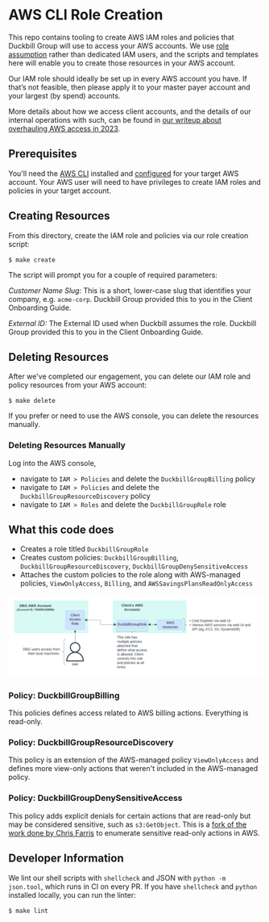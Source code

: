 # AWS CLI Role Creation

This repo contains tooling to create AWS IAM roles and policies that Duckbill Group will use to access your AWS accounts. We use [role assumption](https://docs.aws.amazon.com/STS/latest/APIReference/API_AssumeRole.html) rather than dedicated IAM users, and the scripts and templates here will enable you to create those resources in your AWS account.

Our IAM role should ideally be set up in every AWS account you have. If that’s not feasible, then please apply it to your master payer account and your largest (by spend) accounts.

More details about how we access client accounts, and the details of our internal operations with such, can be found in [our writeup about overhauling AWS access in 2023](https://www.duckbillgroup.com/blog/overhauling-aws-account-access-with-terraform-granted-and-gitops/).

## Prerequisites

You'll need the [AWS CLI](https://aws.amazon.com/cli/) installed and [configured](https://docs.aws.amazon.com/cli/latest/userguide/cli-chap-configure.html) for your target AWS account. Your AWS user will need to have privileges to create IAM roles and policies in your target account.

## Creating Resources

From this directory, create the IAM role and policies via our role creation script:

    $ make create

The script will prompt you for a couple of required parameters:

*Customer Name Slug:* This is a short, lower-case slug that identifies your company, e.g. `acme-corp`. Duckbill Group provided this to you in the Client Onboarding Guide.

*External ID:* The External ID used when Duckbill assumes the role. Duckbill Group provided this to you in the Client Onboarding Guide.

## Deleting Resources

After we've completed our engagement, you can delete our IAM role and policy resources from your AWS account:

    $ make delete

If you prefer or need to use the AWS console, you can delete the resources manually.

### Deleting Resources Manually

Log into the AWS console,

 - navigate to `IAM > Policies` and delete the `DuckbillGroupBilling` policy
 - navigate to `IAM > Policies` and delete the `DuckbillGroupResourceDiscovery` policy
 - navigate to `IAM > Roles` and delete the `DuckbillGroupRole` role

## What this code does

* Creates a role titled `DuckbillGroupRole`
* Creates custom policies: `DuckbillGroupBilling`, `DuckbillGroupResourceDiscovery`, `DuckbillGroupDenySensitiveAccess`
* Attaches the custom policies to the role along with AWS-managed policies, `ViewOnlyAccess`, `Billing`, and `AWSSavingsPlansReadOnlyAccess`


![Access diagram](access-diagram.png)

### Policy: DuckbillGroupBilling

This policies defines access related to AWS billing actions. Everything is read-only.

### Policy: DuckbillGroupResourceDiscovery

This policy is an extension of the AWS-managed policy `ViewOnlyAccess` and defines more view-only actions that weren't included in the AWS-managed policy.

### Policy: DuckbillGroupDenySensitiveAccess

This policy adds explicit denials for certain actions that are read-only but may be considered sensitive, such as `s3:GetObject`. This is a [fork of the work done by Chris Farris](https://www.chrisfarris.com/post/sensitive_iam_actions/) to enumerate sensitive read-only actions in AWS.


## Developer Information

We lint our shell scripts with `shellcheck` and JSON with `python -m json.tool`, which runs in CI on every PR. If you have `shellcheck` and `python` installed locally, you can run the linter:

    $ make lint
